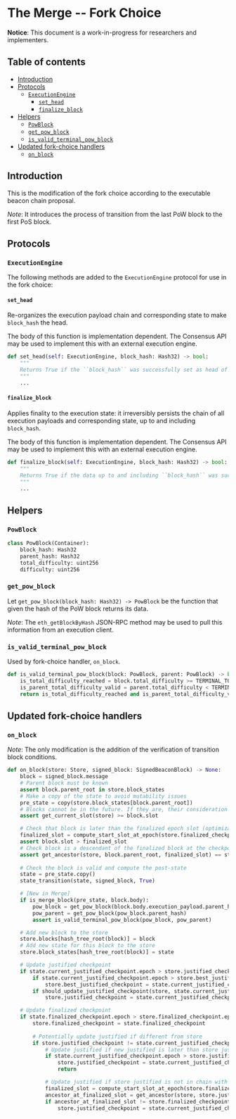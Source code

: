 # The Merge -- Fork Choice

**Notice**: This document is a work-in-progress for researchers and implementers.

## Table of contents
<!-- TOC -->
<!-- START doctoc generated TOC please keep comment here to allow auto update -->
<!-- DON'T EDIT THIS SECTION, INSTEAD RE-RUN doctoc TO UPDATE -->

- [Introduction](#introduction)
- [Protocols](#protocols)
  - [`ExecutionEngine`](#executionengine)
    - [`set_head`](#set_head)
    - [`finalize_block`](#finalize_block)
- [Helpers](#helpers)
  - [`PowBlock`](#powblock)
  - [`get_pow_block`](#get_pow_block)
  - [`is_valid_terminal_pow_block`](#is_valid_terminal_pow_block)
- [Updated fork-choice handlers](#updated-fork-choice-handlers)
  - [`on_block`](#on_block)

<!-- END doctoc generated TOC please keep comment here to allow auto update -->
<!-- /TOC -->

## Introduction

This is the modification of the fork choice according to the executable beacon chain proposal.

*Note*: It introduces the process of transition from the last PoW block to the first PoS block.

## Protocols

### `ExecutionEngine`

The following methods are added to the `ExecutionEngine` protocol for use in the fork choice:

#### `set_head`

Re-organizes the execution payload chain and corresponding state to make `block_hash` the head.

The body of this function is implementation dependent.
The Consensus API may be used to implement this with an external execution engine.

```python
def set_head(self: ExecutionEngine, block_hash: Hash32) -> bool:
    """
    Returns True if the ``block_hash`` was successfully set as head of the execution payload chain.
    """
    ...
```

#### `finalize_block`

Applies finality to the execution state: it irreversibly persists the chain of all execution payloads
and corresponding state, up to and including `block_hash`.

The body of this function is implementation dependent.
The Consensus API may be used to implement this with an external execution engine.

```python
def finalize_block(self: ExecutionEngine, block_hash: Hash32) -> bool:
    """
    Returns True if the data up to and including ``block_hash`` was successfully finalized.
    """
    ...
```

## Helpers

### `PowBlock`

```python
class PowBlock(Container):
    block_hash: Hash32
    parent_hash: Hash32
    total_difficulty: uint256
    difficulty: uint256
```

### `get_pow_block`

Let `get_pow_block(block_hash: Hash32) -> PowBlock` be the function that given the hash of the PoW block returns its data.

*Note*: The `eth_getBlockByHash` JSON-RPC method may be used to pull this information from an execution client.

### `is_valid_terminal_pow_block`

Used by fork-choice handler, `on_block`.

```python
def is_valid_terminal_pow_block(block: PowBlock, parent: PowBlock) -> bool:
    is_total_difficulty_reached = block.total_difficulty >= TERMINAL_TOTAL_DIFFICULTY
    is_parent_total_difficulty_valid = parent.total_difficulty < TERMINAL_TOTAL_DIFFICULTY
    return is_total_difficulty_reached and is_parent_total_difficulty_valid
```

## Updated fork-choice handlers

### `on_block`

*Note*: The only modification is the addition of the verification of transition block conditions.

```python
def on_block(store: Store, signed_block: SignedBeaconBlock) -> None:
    block = signed_block.message
    # Parent block must be known
    assert block.parent_root in store.block_states
    # Make a copy of the state to avoid mutability issues
    pre_state = copy(store.block_states[block.parent_root])
    # Blocks cannot be in the future. If they are, their consideration must be delayed until the are in the past.
    assert get_current_slot(store) >= block.slot

    # Check that block is later than the finalized epoch slot (optimization to reduce calls to get_ancestor)
    finalized_slot = compute_start_slot_at_epoch(store.finalized_checkpoint.epoch)
    assert block.slot > finalized_slot
    # Check block is a descendant of the finalized block at the checkpoint finalized slot
    assert get_ancestor(store, block.parent_root, finalized_slot) == store.finalized_checkpoint.root
    
    # Check the block is valid and compute the post-state
    state = pre_state.copy()
    state_transition(state, signed_block, True)

    # [New in Merge]
    if is_merge_block(pre_state, block.body):
        pow_block = get_pow_block(block.body.execution_payload.parent_hash)
        pow_parent = get_pow_block(pow_block.parent_hash)
        assert is_valid_terminal_pow_block(pow_block, pow_parent)

    # Add new block to the store
    store.blocks[hash_tree_root(block)] = block
    # Add new state for this block to the store
    store.block_states[hash_tree_root(block)] = state

    # Update justified checkpoint
    if state.current_justified_checkpoint.epoch > store.justified_checkpoint.epoch:
        if state.current_justified_checkpoint.epoch > store.best_justified_checkpoint.epoch:
            store.best_justified_checkpoint = state.current_justified_checkpoint
        if should_update_justified_checkpoint(store, state.current_justified_checkpoint):
            store.justified_checkpoint = state.current_justified_checkpoint

    # Update finalized checkpoint
    if state.finalized_checkpoint.epoch > store.finalized_checkpoint.epoch:
        store.finalized_checkpoint = state.finalized_checkpoint
        
        # Potentially update justified if different from store
        if store.justified_checkpoint != state.current_justified_checkpoint:
            # Update justified if new justified is later than store justified
            if state.current_justified_checkpoint.epoch > store.justified_checkpoint.epoch:
                store.justified_checkpoint = state.current_justified_checkpoint
                return

            # Update justified if store justified is not in chain with finalized checkpoint
            finalized_slot = compute_start_slot_at_epoch(store.finalized_checkpoint.epoch)
            ancestor_at_finalized_slot = get_ancestor(store, store.justified_checkpoint.root, finalized_slot)
            if ancestor_at_finalized_slot != store.finalized_checkpoint.root:
                store.justified_checkpoint = state.current_justified_checkpoint
```
